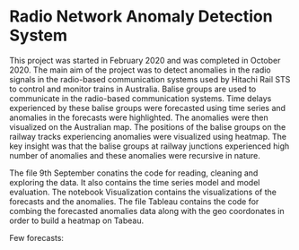 # Radio Network Anomaly Detection System

This project was started in February 2020 and was completed in October 2020. The main aim of the project was to detect anomalies in the radio signals in the radio-based communication systems used by Hitachi Rail STS to control and monitor trains in Australia. Balise groups are used to communicate in the radio-based communication systems. Time delays experienced by these balise groups were forecasted using time series and anomalies in the forecasts were highlighted. The anomalies were then visualized on the Australian map. The positions of the balise groups on the railway tracks experiencing anomalies were visualized using heatmap. The key insight was that the balise groups at railway junctions experienced high number of anomalies and these anomalies were recursive in nature.

The file 9th September conatins the code for reading, cleaning and exploring the data. It also contains the time series model and model evaluation. The notebook Visualization contains the visualizations of the forecasts and the anomalies. The file Tableau contains the code for combing the forecasted anomalies data along with the geo coordonates in order to build a heatmap on Tabeau.

Few forecasts:
